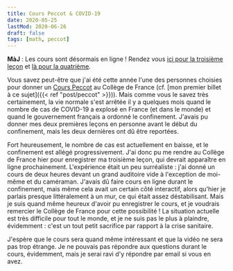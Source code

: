 ```yaml
---
title: Cours Peccot & COVID-19
date: 2020-05-25
lastMod: 2020-06-26
draft: false
tags: [math, peccot]
---
```


**MàJ** : Les cours sont désormais en ligne ! Rendez vous [ici pour la troisième leçon](https://www.college-de-france.fr/site/cours-peccot/guestlecturer-2020-05-25-11h00.htm) et [là pour la quatrième](https://www.college-de-france.fr/site/cours-peccot/guestlecturer-2020-05-28-11h00.htm).

Vous savez peut-être que j'ai été cette année l'une des personnes choisies pour donner un [Cours Peccot](https://idrissi.eu/en/class/peccot/) au Collège de France (cf. [mon premier billet à ce sujet]({{< ref "post/peccot" >}})).
Mais comme vous le savez très certainement, la vie normale s'est arrêtée il y a quelques mois quand le nombre de cas de COVID-19 a explosé en France (et dans le monde) et quand le gouvernement français a ordonné le confinement.
J'avais pu donner mes deux premières leçons en personne avant le début du confinement, mais les deux dernières ont dû être reportées.

Fort heureusement, le nombre de cas est actuellement en baisse, et le confinement est allégé progressivement.
J'ai donc pu me rendre au Collège de France hier pour enregistrer ma troisième leçon, qui devrait apparaître en ligne prochainement.
L'expérience était un peu surréaliste : j'ai donné un cours de deux heures devant un grand auditoire vide à l'exception de moi-même et du caméraman.
J'avais dû faire cours en ligne durant le confinement, mais même cela avait un certain côté interactif, alors qu'hier je parlais presque littéralement à un mur, ce qui était assez déstabilisant.
Mais je suis quand même heureux d'avoir pu enregistrer le cours, et je voudrais remercier le Collège de France pour cette possibilité !
La situation actuelle est très difficile pour tout le monde, et je ne suis pas le plus à plaindre, évidemment : c'est un tout petit sacrifice par rapport à la crise sanitaire.

J'espère que le cours sera quand même intéressant et que la vidéo ne sera pas trop étrange.
Je ne pouvais pas répondre aux questions durant le cours, évidemment, mais je serai ravi d'y répondre par email si vous en avez.

<!--more-->

